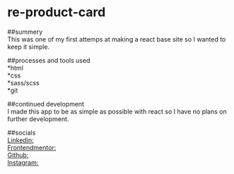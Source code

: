 # re-product-card

##summery<br/>
This was one of my first attemps at making a react base site so I wanted to keep it simple.

##processes and tools used<br/>
*html<br/>
*css<br/>
*sass/scss<br/>
*git

##continued development<br/>
I made this app to be as simple as possible with react so I have no plans on further development.

##socials<br/>
[Linkedin:](//www.linkedin.com/in/willie-morris-0b2571229/)<br/>
[Frontendmentor:](https://www.frontendmentor.io/profile/Willie10r)<br/>
[Github:](https://github.com/willie10r)<br/>
[Instagram:](https://www.instagram.com/zx10rwillie/)
